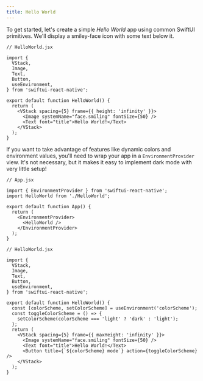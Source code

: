 ```yaml
---
title: Hello World
---
```


To get started, let's create a simple _Hello World_ app using common SwiftUI primitives. We'll display a smiley-face icon with some text below it.

```tsx
// HelloWorld.jsx

import {
  VStack,
  Image,
  Text,
  Button,
  useEnvironment,
} from 'swiftui-react-native';

export default function HelloWorld() {
  return (
    <VStack spacing={5} frame={{ height: 'infinity' }}>
      <Image systemName="face.smiling" fontSize={50} />
      <Text font="title">Hello World!</Text>
    </VStack>
  );
}
```

If you want to take advantage of features like dynamic colors and environment values, you'll need to wrap your app in a `EnvironmentProvider` view. It's not necessary, but it makes it easy to implement dark mode with very little setup!

```tsx
// App.jsx

import { EnvironmentProvider } from 'swiftui-react-native';
import HelloWorld from './HelloWorld';

export default function App() {
  return (
    <EnvironmentProvider>
      <HelloWorld />
    </EnvironmentProvider>
  );
}
```

```tsx
// HelloWorld.jsx

import {
  VStack,
  Image,
  Text,
  Button,
  useEnvironment,
} from 'swiftui-react-native';

export default function HelloWorld() {
  const [colorScheme, setColorScheme] = useEnvironment('colorScheme');
  const toggleColorScheme = () => {
    setColorScheme(colorScheme === 'light' ? 'dark' : 'light');
  };
  return (
    <VStack spacing={5} frame={{ maxHeight: 'infinity' }}>
      <Image systemName="face.smiling" fontSize={50} />
      <Text font="title">Hello World!</Text>
      <Button title={`${colorScheme} mode`} action={toggleColorScheme} />
    </VStack>
  );
}
```
